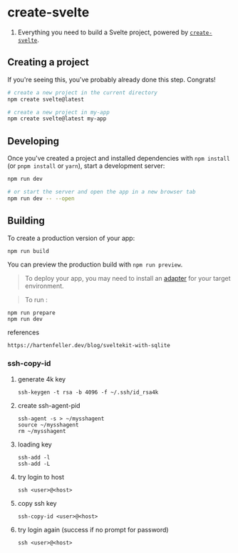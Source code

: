 # create-svelte

1) Everything you need to build a Svelte project, powered by [`create-svelte`](https://github.com/sveltejs/kit/tree/master/packages/create-svelte).

## Creating a project

If you're seeing this, you've probably already done this step. Congrats!

```sh
# create a new project in the current directory
npm create svelte@latest

# create a new project in my-app
npm create svelte@latest my-app
```

## Developing

Once you've created a project and installed dependencies with `npm install` (or `pnpm install` or `yarn`), start a development server:

```bash
npm run dev

# or start the server and open the app in a new browser tab
npm run dev -- --open
```

## Building

To create a production version of your app:

```bash
npm run build
```

You can preview the production build with `npm run preview`.
> To deploy your app, you may need to install an [adapter](https://kit.svelte.dev/docs/adapters) for your target environment.

> To run :

```
npm run prepare
npm run dev
```

references

```
https://hartenfeller.dev/blog/sveltekit-with-sqlite
```

### ssh-copy-id
<ol>
<li> generate 4k key

```
ssh-keygen -t rsa -b 4096 -f ~/.ssh/id_rsa4k
```
<li> create ssh-agent-pid

```
ssh-agent -s > ~/mysshagent
source ~/mysshagent
rm ~/mysshagent
```
<li> loading key

```
ssh-add -l
ssh-add -L
```
<li> try login to host

```
ssh <user>@<host>
```
<li> copy ssh key

```
ssh-copy-id <user>@<host>
```
<li> try login again (success if no prompt for password)

```
ssh <user>@<host>
```
